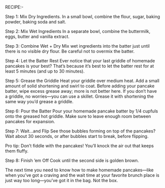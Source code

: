 RECIPE:-


Step 1: Mix Dry Ingredients.
In a small bowl, combine the flour, sugar, baking powder, baking soda and salt.

Step 2: Mix Wet Ingredients
In a separate bowl, combine the buttermilk, eggs, butter and vanilla extract.

Step 3: Combine Wet + Dry
Mix wet ingredients into the batter just until there is no visible dry flour. Be careful not to overmix the batter.

Step 4: Let the Batter Rest
Ever notice that your last griddle of homemade pancakes is your best? That’s because it’s best to let the batter rest for at least 5 minutes (and up to 30 minutes).

Step 5: Grease the Griddle
Heat your griddle over medium heat. Add a small amount of solid shortening and swirl to coat. Before adding your pancake batter, wipe excess grease away; more is not better here. If you don’t have a griddle, no worries—you can use a skillet. Grease it with shortening the same way you’d grease a griddle.

Step 6: Pour the Batter
Pour your homemade pancake batter by 1/4 cupfuls onto the greased hot griddle. Make sure to leave enough room between pancakes for expansion.

Step 7: Wait…and Flip
See those bubbles forming on top of the pancakes? Wait about 30 seconds, or after bubbles start to break, before flipping.

Pro tip: Don’t fiddle with the pancakes! You’ll knock the air out that keeps them fluffy.

Step 8: Finish ’em Off
Cook until the second side is golden brown.

The next time you need to know how to make homemade pancakes—like when you’ve got a craving and the wait time at your favorite brunch place is just way too long—you’ve got it in the bag. Not the box.